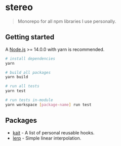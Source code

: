 # stereo

> Monorepo for all npm libraries I use personally.

## Getting started

A [Node.js](https://nodejs.org/en/) >= 14.0.0 with yarn is recommended.

```bash
# install dependencies
yarn

# build all packages
yarn build

# run all tests
yarn test

# run tests in-module
yarn workspace [package-name] run test
```

## Packages

- [kait](packages/kait) - A list of personal reusable hooks.
- [lerp](packages/lerp) - Simple linear interpolation.
